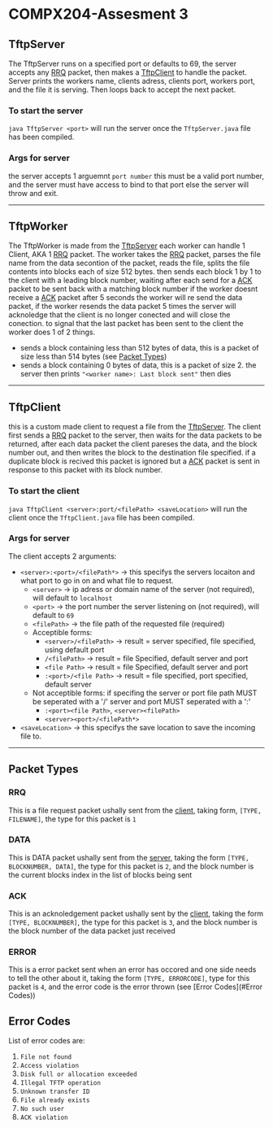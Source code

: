 # COMPX204-Assesment 3

## TftpServer
The TftpServer runs on a specified port or defaults to 69, the server accepts any [RRQ](#rrq) packet, then makes a [TftpClient](#tftpclient) to handle
the packet. Server prints the workers name, clients adress, clients port, workers port, and the file it is serving. Then loops back to accept the next packet.

### To start the server
`java TftpServer <port>` will run the server once the `TftpServer.java` file has been compiled.

### Args for server 
the server accepts 1 arguemnt `port number` this must be a valid port number, and the server must have access to bind to that port
else the server will throw and exit.

---
## TftpWorker
The TftpWorker is made from the [TftpServer](#tftpserver) each worker can handle 1 Client, AKA 1 [RRQ](#rrq) packet. The worker takes the [RRQ](#rrq) packet, parses the file name from the data secontion of the packet, reads the file, splits the file contents into blocks each of size 512 bytes. then sends each block 1 by 1 to the client with a leading block number, waiting after each send for a [ACK](#ack) packet to be sent back with a matching block number 
if the worker doesnt receive a [ACK](#ack) packet after 5 seconds the worker will re send the data packet, if the worker resends the data packet 5 times the server will acknoledge that the client is no longer conected and will close the conection. 
to signal that the last packet has been sent to the client the worker does 1 of 2 things.
* sends a block containing less than 512 bytes of data, this is a packet of size less than 514 bytes (see [Packet Types](#packet-types)) 
* sends a block containing 0 bytes of data, this is a packet of size 2. 
the server then prints `"<worker name>: Last block sent"` then dies
---
## TftpClient 
this is a custom made client to request a file from the [TftpServer](#tftpserver). The client first sends a [RRQ](#rrq) packet to the server, then waits for the data packets to be returned, after each data packet the client pareses the data, and the block number out, and then writes the block to the destination file specified. if a duplicate block is recived this packet is ignored but a [ACK](#ack) packet is sent in response to this packet with its block number.

### To start the client
`java TftpClient <server>:port/<filePath> <saveLocation>` will run the client once the `TftpClient.java` file has been compiled.
### Args for server
The client accepts 2 arguments:
* `<server>:<port>/<filePath*>` -> this specifys the servers locaiton and what port to go in on and what file to request.
    * `<server>` -> ip adress or domain name of the server (not required), will default to `localhost`
    * `<port>` -> the port number the server listening on (not required), will default to `69`
    * `<filePath>` -> the file path of the requested file (required)
    * Acceptible forms:
        * `<server>/<filePath>` -> result = server specified, file specified, using default port
        * `/<filePath>` -> result = file Specified, default server and port
        * `<file Path>` -> result = file Specified, default server and port
        * `:<port>/<file Path>` -> result = file specified, port specified, default server
    * Not acceptible forms: if specifing the server or port file path MUST be seperated with a '/' server and port MUST seperated with a ':'
        * `:<port><file Path>`, `<server><filePath>`
        * `<server><port>/<filePath*>`
* `<saveLocation>` -> this specifys the save location to save the incoming file to.
---
## Packet Types
### RRQ
This is a file request packet ushally sent from the [client](#tftpclient), taking form, `[TYPE, FILENAME]`, the type for this packet is `1`
### DATA
This is DATA packet ushally sent from the [server](#tftpserver), taking the form `[TYPE, BLOCKNUMBER, DATA]`, the type for this packet is `2`, and the block number is the current blocks index in the list of blocks being sent
### ACK
This is an acknoledgement packet ushally sent by the [client](#tftpclient), taking the form `[TYPE, BLOCKNUMBER]`, the type for this packet is `3`, and the block number is the block number of the data packet just received
### ERROR
This is a error packet sent when an error has occored and one side needs to tell the other about it, taking the form `[TYPE, ERRORCODE]`, type for this packet is `4`, and the error code is the error thrown (see [Error Codes](#Error Codes))
## Error Codes
List of error codes are:
1. `File not found`
1. `Access violation`
1. `Disk full or allocation exceeded`
1. `Illegal TFTP operation`
1. `Unknown transfer ID`
1. `File already exists`
1. `No such user`
1. `ACK violation`
